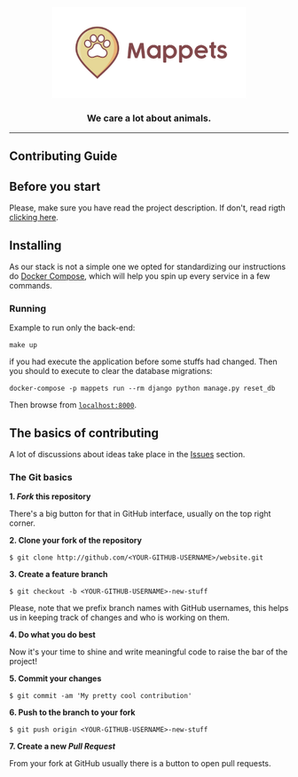 <!-- PROJECT LOGO -->
<p align="center">
  <a href="https://github.com/Mappets">
    <img src="https://raw.githubusercontent.com/Mappets/assets/master/brand/brand-colored.png" width="350px" alt="Mappets brand">
  </a>

  <h3 align="center">We care a lot about animals.</h3>
</p>

---

## Contributing Guide

## Before you start

Please, make sure you have read the project description. If don't, read rigth [clicking here](https://github.com/Mappets/backend/blob/master/README.md).

## Installing

As our stack is not a simple one we opted for standardizing our instructions do [Docker Compose](https://docs.docker.com/compose/install/), which will help you spin up every service in a few commands.

### Running

Example to run only the back-end:

```console
make up
```

if you had execute the application before some stuffs had changed. Then you should to execute to clear the database migrations:

```console
docker-compose -p mappets run --rm django python manage.py reset_db
```

Then browse from [`localhost:8000`](http://localhost:8000).

## The basics of contributing

A lot of discussions about ideas take place in the [Issues](https://github.com/Mappets/backend/issues) section.

### The Git basics

**1. _Fork_ this repository**

There's a big button for that in GitHub interface, usually on the top right corner.

**2. Clone your fork of the repository**

```console
$ git clone http://github.com/<YOUR-GITHUB-USERNAME>/website.git
```

**3. Create a feature branch**

```console
$ git checkout -b <YOUR-GITHUB-USERNAME>-new-stuff
```

Please, note that we prefix branch names with GitHub usernames, this helps us in keeping track of changes and who is working on them.

**4. Do what you do best**

Now it's your time to shine and write meaningful code to raise the bar of the project!

**5. Commit your changes**

```console
$ git commit -am 'My pretty cool contribution'
```

**6. Push to the branch to your fork**

```consle
$ git push origin <YOUR-GITHUB-USERNAME>-new-stuff
```

**7. Create a new _Pull Request_**

From your fork at GitHub usually there is a button to open pull requests.
